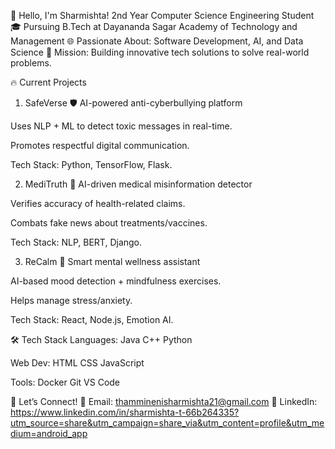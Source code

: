 👋 Hello, I'm Sharmishta!
2nd Year Computer Science Engineering Student
🎓 Pursuing B.Tech at Dayananda Sagar Academy of Technology and Management
🌐 Passionate About: Software Development, AI, and Data Science
🚀 Mission: Building innovative tech solutions to solve real-world problems.

🔥 Current Projects
1. SafeVerse
🛡️ AI-powered anti-cyberbullying platform

Uses NLP + ML to detect toxic messages in real-time.

Promotes respectful digital communication.

Tech Stack: Python, TensorFlow, Flask.

2. MediTruth
🏥 AI-driven medical misinformation detector

Verifies accuracy of health-related claims.

Combats fake news about treatments/vaccines.

Tech Stack: NLP, BERT, Django.

3. ReCalm
🧠 Smart mental wellness assistant

AI-based mood detection + mindfulness exercises.

Helps manage stress/anxiety.

Tech Stack: React, Node.js, Emotion AI.

🛠️ Tech Stack
Languages:
Java
C++
Python

Web Dev:
HTML
CSS
JavaScript

Tools:
Docker
Git
VS Code

🌟 Let’s Connect!
📧 Email: thamminenisharmishta21@gmail.com
💼 LinkedIn: https://www.linkedin.com/in/sharmishta-t-66b264335?utm_source=share&utm_campaign=share_via&utm_content=profile&utm_medium=android_app

